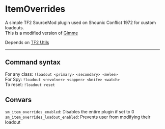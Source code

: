# ItemOverrides
A simple TF2 SourceMod plugin used on Shounic Conflict 1972 for custom loadouts.  
This is a modified version of [Gimme](https://forums.alliedmods.net/showthread.php?t=335644)

Depends on [TF2 Utils](https://github.com/nosoop/SM-TFUtils/releases/)  

---
## Command syntax
For any class: `!loadout <primary> <secondary> <melee>`  
For Spy: `!loadout <revolver> <sapper> <knife> <watch>`  
To reset: `!loadout reset`  

## Convars
`sm_item_overrides_enabled`: Disables the entire plugin if set to 0  
`sm_item_overrides_loadout_enabled`: Prevents user from modifying their loadout  
